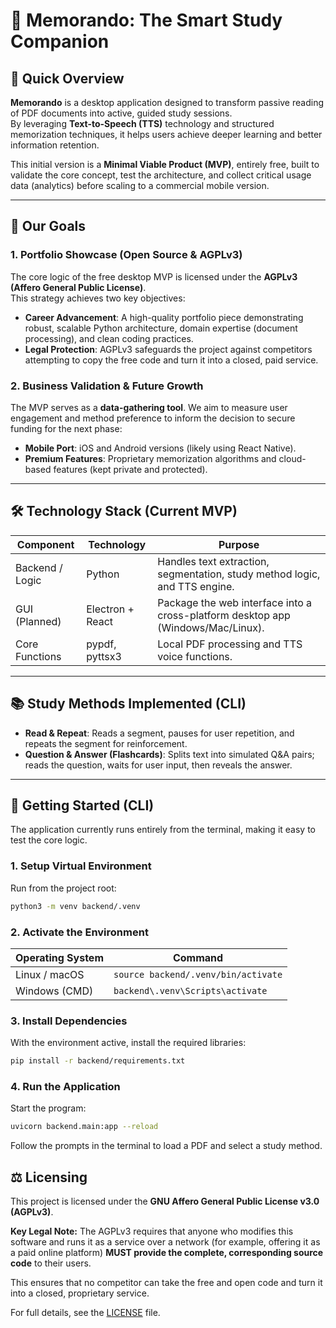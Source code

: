 # 🧠 Memorando: The Smart Study Companion

## 🌟 Quick Overview
**Memorando** is a desktop application designed to transform passive reading of PDF documents into active, guided study sessions.  
By leveraging **Text-to-Speech (TTS)** technology and structured memorization techniques, it helps users achieve deeper learning and better information retention.

This initial version is a **Minimal Viable Product (MVP)**, entirely free, built to validate the core concept, test the architecture, and collect critical usage data (analytics) before scaling to a commercial mobile version.

---

## 🎯 Our Goals

### 1. Portfolio Showcase (Open Source & AGPLv3)
The core logic of the free desktop MVP is licensed under the **AGPLv3 (Affero General Public License)**.  
This strategy achieves two key objectives:

- **Career Advancement**: A high-quality portfolio piece demonstrating robust, scalable Python architecture, domain expertise (document processing), and clean coding practices.  
- **Legal Protection**: AGPLv3 safeguards the project against competitors attempting to copy the free code and turn it into a closed, paid service.

### 2. Business Validation & Future Growth
The MVP serves as a **data-gathering tool**. We aim to measure user engagement and method preference to inform the decision to secure funding for the next phase:

- **Mobile Port**: iOS and Android versions (likely using React Native).  
- **Premium Features**: Proprietary memorization algorithms and cloud-based features (kept private and protected).

---

## 🛠️ Technology Stack (Current MVP)

| **Component**     | **Technology**   | **Purpose**                                                                 |
|--------------------|------------------|-------------------------------------------------------------------------------|
| Backend / Logic    | Python           | Handles text extraction, segmentation, study method logic, and TTS engine.    |
| GUI (Planned)      | Electron + React | Package the web interface into a cross-platform desktop app (Windows/Mac/Linux). |
| Core Functions     | pypdf, pyttsx3  | Local PDF processing and TTS voice functions.                                 |

---

## 📚 Study Methods Implemented (CLI)

- **Read & Repeat**: Reads a segment, pauses for user repetition, and repeats the segment for reinforcement.  
- **Question & Answer (Flashcards)**: Splits text into simulated Q&A pairs; reads the question, waits for user input, then reveals the answer.

---

## 🚀 Getting Started (CLI)

The application currently runs entirely from the terminal, making it easy to test the core logic.

### 1. Setup Virtual Environment
Run from the project root:

```bash
python3 -m venv backend/.venv
```

### 2. Activate the Environment

| Operating System | Command                                   |
|------------------|-------------------------------------------|
| Linux / macOS    | `source backend/.venv/bin/activate`       |
| Windows (CMD)    | `backend\.venv\Scripts\activate`          |

### 3. Install Dependencies
With the environment active, install the required libraries:

```bash
pip install -r backend/requirements.txt
```

### 4. Run the Application
Start the program:

```bash
uvicorn backend.main:app --reload
```

Follow the prompts in the terminal to load a PDF and select a study method.

## ⚖️ Licensing

This project is licensed under the **GNU Affero General Public License v3.0 (AGPLv3)**.

**Key Legal Note:** The AGPLv3 requires that anyone who modifies this software and runs it as a service over a network (for example, offering it as a paid online platform) **MUST provide the complete, corresponding source code** to their users.  

This ensures that no competitor can take the free and open code and turn it into a closed, proprietary service.  

For full details, see the [LICENSE](./LICENSE) file.
